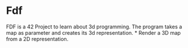 # Fdf
FDF is a 42 Project to learn about 3d programming. The program takes a map as parameter and creates its 3d representation. * Render a 3D map from a 2D representation.
